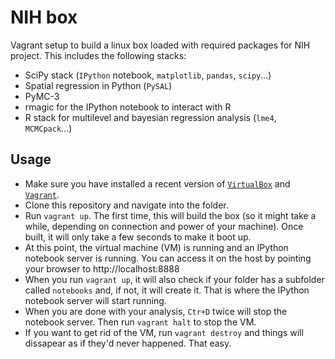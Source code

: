 # NIH box

Vagrant setup to build a linux box loaded with required packages for NIH
project. This includes the following stacks:

* SciPy stack (`IPython` notebook, `matplotlib`, `pandas`, `scipy`...)
* Spatial regression in Python (`PySAL`)
* PyMC-3
* rmagic for the IPython notebook to interact with R
* R stack for multilevel and bayesian regression analysis (`lme4`,
  `MCMCpack`...)

## Usage

* Make sure you have installed a recent version of
  [`VirtualBox`](https://www.virtualbox.org/) and
  [`Vagrant`](https://www.vagrantup.com/).
* Clone this repository and navigate into the folder.
* Run `vagrant up`. The first time, this will build the box (so it might take
  a while, depending on connection and power of your machine). Once built, it
  will only take a few seconds to make it boot up.
* At this point, the virtual machine (VM) is running and an IPython notebook server
  is running. You can access it on the host by pointing your browser to
  http://localhost:8888
* When you run `vagrant up`, it will also check if your folder has a subfolder
  called `notebooks` and, if not, it will create it. That is where the
  IPython notebook server will start running.
* When you are done with your analysis, `Ctr+D` twice will stop the notebook
  server. Then run `vagrant halt` to stop the VM.
* If you want to get rid of the VM, run `vagrant destroy` and things will
  dissapear as if they'd never happened. That easy.
